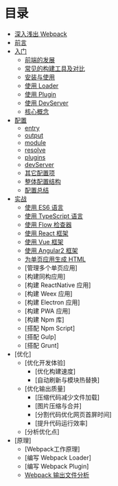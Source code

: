 # 目录
- [深入浅出 Webpack](README.md)
- [前言](前言.md)
- [入门](入门/README.md)
  - [前端的发展](入门/前端的发展.md)
  - [常见的构建工具及对比](入门/常见的构建工具及对比.md)
  - [安装与使用](入门/安装与使用.md)
  - [使用 Loader](入门/使用Loader.md)
  - [使用 Plugin](入门/使用Plugin.md)
  - [使用 DevServer](入门/使用DevServer.md)
  - [核心概念](入门/核心概念.md)
- [配置](配置/README.md)
  - [entry](配置/entry.md) 
  - [output](配置/output.md)
  - [module](配置/module.md)
  - [resolve](配置/resolve.md)
  - [plugins](配置/plugins.md)
  - [devServer](配置/devServer.md)
  - [其它配置项](配置/其它配置项.md)
  - [整体配置结构](配置/整体配置结构.md)
  - [配置总结](配置/配置总结.md)
- [实战](实战/README.md)
  - [使用 ES6 语言](实战/使用ES6语言.md)
  - [使用 TypeScript 语言](实战/使用TypeScript语言.md)
  - [使用 Flow 检查器](实战/使用Flow检查器.md)
  - [使用 React 框架](实战/使用React框架.md)
  - [使用 Vue 框架](实战/使用Vue框架.md)
  - [使用 Angular2 框架](实战/使用Angular2框架.md)
  - [为单页应用生成 HTML](实战/为单页应用生成HTML.md)
  - [管理多个单页应用]
  - [构建同构应用]
  - [构建 ReactNative 应用]
  - [构建 Weex 应用]
  - [构建 Electron 应用]
  - [构建 PWA 应用]
  - [构建 Npm 库]
  - [搭配 Npm Script]
  - [搭配 Gulp]
  - [搭配 Grunt]
- [优化]
  - [优化开发体验]
    - [优化构建速度]
    - [自动刷新与模块热替换]
  - [优化输出质量]
    - [压缩代码减少文件加载]
    - [图片压缩与合并]
    - [分割代码优化网页首屏时间]
    - [提升代码运行效率]
  - [分析优化点]  
- [原理]
  - [Webpack工作原理]
  - [编写 Webpack Loader]
  - [编写 Webpack Plugin]
  - [Webpack 输出文件分析](原理/Webpack输出文件分析.md)

